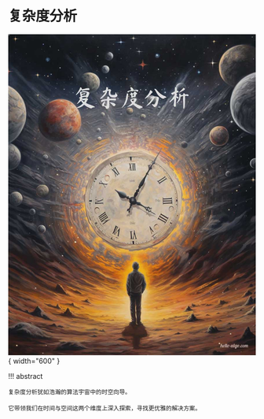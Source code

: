 # 复杂度分析

<div class="center-table" markdown>

![复杂度分析](../assets/covers/chapter_complexity_analysis.jpg){ width="600" }

</div>

!!! abstract

    复杂度分析犹如浩瀚的算法宇宙中的时空向导。
    
    它带领我们在时间与空间这两个维度上深入探索，寻找更优雅的解决方案。
